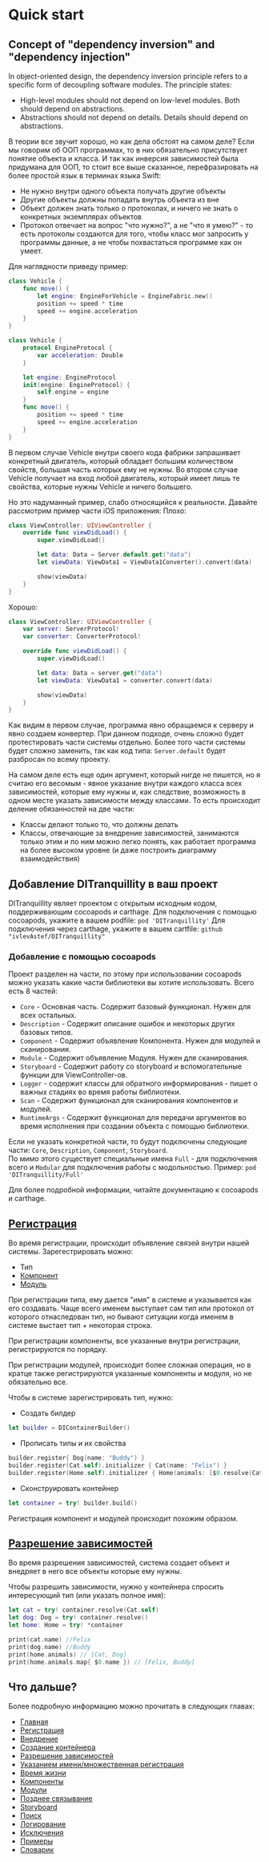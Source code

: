 # Quick start

## Concept of "dependency inversion" and "dependency injection"
In object-oriented design, the dependency inversion principle refers to a specific form of decoupling software modules.
The principle states:
* High-level modules should not depend on low-level modules. Both should depend on abstractions.
* Abstractions should not depend on details. Details should depend on abstractions.

В теории все звучит хорошо, но как дела обстоят на самом деле? Если мы говорим об ООП программах, то в них обязательно присутствует понятие объекта и класса. И так как инверсия зависимостей была придумана для ООП, то стоит все выше сказанное, перефразировать на более простой язык в терминах языка Swift: 
* Не нужно внутри одного объекта получать другие объекты
* Другие объекты должны попадать внутрь объекта из вне
* Объект должен знать только о протоколах, и ничего не знать о конкретных экземплярах объектов
* Протокол отвечает на вопрос "что нужно?", а не "что я умею?" - то есть протоколы создаются для того, чтобы класс мог запросить у программы данные, а не чтобы похвастаться программе как он умеет.

Для наглядности приведу пример:
```Swift
class Vehicle {
	func move() {
		let engine: EngineForVehicle = EngineFabric.new()
		position += speed * time
		speed += engine.acceleration
	}
}
```

```Swift
class Vehicle {
	protocol EngineProtocol {
		var acceleration: Double
	}

	let engine: EngineProtocol
	init(engine: EngineProtocol) {
		self.engine = engine
	}
	func move() {
		position += speed * time
		speed += engine.acceleration
	}
}
```
В первом случае Vehicle внутри своего кода фабрики запрашивает конкретный двигатель, который обладает большим количеством свойств, большая часть которых ему не нужны.
Во втором случае Vehicle получает на вход любой двигатель, который имеет лишь те свойства, которые нужны Vehicle и ничего большего.

Но это надуманный пример, слабо относящийся к реальности. Давайте рассмотрим пример части iOS приложения:
Плохо:
```Swift
class ViewController: UIViewController {
	override func viewDidLoad() {
		super.viewDidLoad()

		let data: Data = Server.default.get("data")
		let viewData: ViewData1 = ViewData1Converter().convert(data)

		show(viewData)
	}
}
```
Хорошо:
```Swift
class ViewController: UIViewController {
	var server: ServerProtocol!
	var converter: ConverterProtocol!

	override func viewDidLoad() {
		super.viewDidLoad()

		let data: Data = server.get("data")
		let viewData: ViewData1 = converter.convert(data)

		show(viewData)
	}
}
```

Как видим в первом случае, программа явно обращаемся к серверу и явно создаем конвертер. При данном подходе, очень сложно будет протестировать части системы отдельно. Более того части системы будет сложно заменить, так как код типа: `Server.default` будет разбросан по всему проекту. 

На самом деле есть еще один аргумент, который нигде не пишется, но я считаю его весомым - явное указание внутри каждого класса всех зависимостей, которые ему нужны и, как следствие, возможность в одном месте указать зависимости между классами. То есть происходит деление обязанностей на две части: 
* Классы делают только то, что должны делать
* Классы, отвечающие за внедрение зависимостей, занимаются только этим и по ним можно легко понять, как работает программа на более высоком уровне (и даже построить диаграмму взаимодействия)

## Добавление DITranquillity в ваш проект
DITranquillity являет проектом с открытым исходным кодом, поддерживающим cocoapods и carthage. 
Для подключения с помощью cocoapods, укажите в вашем podfile:
`pod 'DITranquillity'`
Для подключения через carthage, укажите в вашем cartfile:
`github "ivlevAstef/DITranquillity"`

### Добавление с помощью cocoapods
Проект разделен на части, по этому при использовании cocoapods можно указать какие части библиотеки вы хотите использовать. Всего есть 8 частей:
* `Core` - Основная часть. Содержит базовый функционал. Нужен для всех остальных.
* `Description` - Содержит описание ошибок и некоторых других базовых типов.
* `Component` - Содержит объявление Компонента. Нужен для модулей и сканирования.
* `Module` - Содержит объявление Модуля. Нужен для сканирования.
* `Storyboard` - Содержит работу со storyboard и вспомогательные функции для ViewController-ов.
* `Logger` - содержит классы для обратного информирования - пишет о важных стадиях во время работы библиотеки.
* `Scan` - Содержит функционал для сканирования компонентов и модулей.
* `RuntimeArgs` - Содержит функционал для передачи аргументов во время исполнения при создании объекта с помощью библиотеки.
  
Если не указать конкретной части, то будут подключены следующие части: `Core`, `Description`, `Component`, `Storyboard`.   
По мимо этого существует специальные имена `Full` - для подключения всего и `Modular` для подключения работы с модольностью.
Пример: `pod 'DITranquillity/Full'`

Для более подробной информации, читайте документацию к cocoapods и carthage.

## [Регистрация](registration.md)
Во время регистрации, происходит объявление связей внутри нашей системы. 
Зарегестрировать можно:
* Тип
* [Компонент](component.md)
* [Модуль](module.md)

При регистрации типа, ему дается "имя" в системе и указывается как его создавать. Чаще всего именем выступает сам тип или протокол от которого отнаследован тип, но бывают ситуации когда именем в системе выстает тип + некоторая строка.

При регистрации компоненты, все указанные внутри регистрации, регистрируются по порядку.

При регистрации модулей, происходит более сложная операция, но в кратце также регистрируются указанные компоненты и модуля, но не обязательно все.

Чтобы в системе зарегистрировать тип, нужно:
* Создать билдер
```Swift
let builder = DIContainerBuilder()
```
* Прописать типы и их свойства
```Swift
builder.register{ Dog(name: "Buddy") }
builder.register(Cat.self).initializer { Cat(name: "Felix") }
builder.register(Home.self).initializer { Home(animals: [$0.resolve(Cat.self), $0.resolve(Dog.self)]) }
```
* Сконструировать контейнер
```Swift
let container = try! builder.build()
```
Регистрация компонент и модулей происходит похожим образом.

## [Разрешение зависимостей](resolve.md)
Во время разрешения зависимостей, система создает объект и внедряет в него все объекты которые ему нужны.

Чтобы разрешить зависимости, нужно у контейнера спросить интересующий тип (или указать полное имя):
```Swift
let cat = try! container.resolve(Cat.self)
let dog: Dog = try! container.resolve()
let home: Home = try! *container

print(cat.name) //Felix
print(dog.name) //Buddy
print(home.animals) // [Cat, Dog]
print(home.animals.map{ $0.name }) // [Felix, Buddy]
```

## Что дальше?
Более подробную информацию можно прочитать в следующих главах:

* [Главная](main.md)
* [Регистрация](registration.md#Регистрация)
* [Внедрение](injection.md#Внедрение)
* [Создание контейнера](build.md#Создание-контейнера)
* [Разрешение зависимостей](resolve.md#Разрешение-зависимостей)
* [Указанием имени/множественная регистрация](multi_name_registration.md#Указанием-именимножественная-регистрация)
* [Время жизни](lifetime.md#Время-жизни)
* [Компоненты](component.md#Компоненты)
* [Модули](module.md#Модули)
* [Позднее связывание](lateBinding.md#Позднее-связывание)
* [Storyboard](storyboard.md#storyboard)
* [Поиск](scan.md#Поиск)
* [Логирование](log.md#Логирование)
* [Исключения](errors.md#Исключения)
* [Примеры](sample.md#Примеры)
* [Словарик](glossary.md#Словарик)